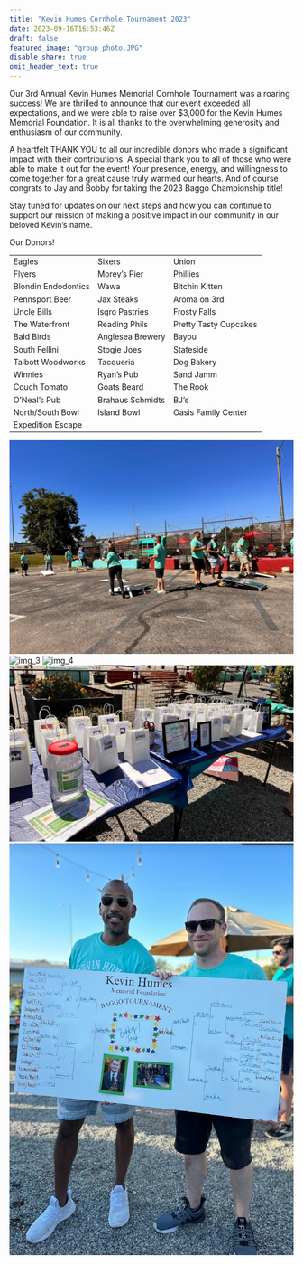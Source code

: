 ```yaml
---
title: "Kevin Humes Cornhole Tournament 2023"
date: 2023-09-16T16:53:46Z
draft: false
featured_image: "group_photo.JPG"
disable_share: true
omit_header_text: true
---
```


Our 3rd Annual Kevin Humes Memorial Cornhole Tournament was a roaring success!
We are thrilled to announce that our event exceeded all expectations, and we
were able to raise over $3,000 for the Kevin Humes Memorial Foundation. It is all
thanks to the overwhelming generosity and enthusiasm of our community.


A heartfelt THANK YOU to all our incredible donors who made a significant impact
with their contributions. A special thank you to all of those who were able to
make it out for the event! Your presence, energy, and willingness to come
together for a great cause truly warmed our hearts. And of course congrats to Jay
and Bobby for taking the 2023 Baggo Championship title!


Stay tuned for updates on our next steps and how you can continue to support
our mission of making a positive impact in our community in our beloved Kevin’s
name.


Our Donors!

|   |   |   |
|---|---|---|
| Eagles | Sixers | Union |
| Flyers  |Morey’s Pier | Phillies |
| Blondin Endodontics | Wawa | Bitchin Kitten |
| Pennsport Beer | Jax Steaks | Aroma on 3rd |
| Uncle Bills | Isgro Pastries | Frosty Falls |
| The Waterfront | Reading Phils | Pretty Tasty Cupcakes |
| Bald Birds | Anglesea Brewery | Bayou |
| South Fellini | Stogie Joes | Stateside |
| Talbott Woodworks | Tacqueria | Dog Bakery |
| Winnies | Ryan’s Pub | Sand Jamm |
| Couch Tomato | Goats Beard | The Rook |
|O’Neal’s Pub | Brahaus Schmidts | BJ’s |
| North/South Bowl | Island Bowl | Oasis Family Center |
| Expedition Escape | | |


![img_2](playing.JPG)
![img_3](board.png)
![img_4](prizes.png)
![img_5](bags.png)
![img_6](winners.png)
